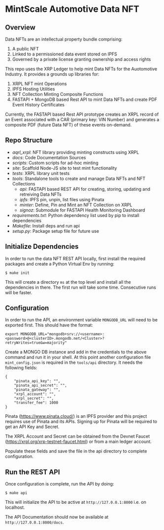 # MintScale Automotive Data NFT

## Overview

Data NFTs are an intellectual property bundle comprising:

1. A public NFT
2. Linked to a permissioned data event stored on IPFS
3. Governed by a private license granting ownership and access rights

This repo uses the XRP Ledger to help mint Data NFTs for the Auotomotive Industry. It provides a grounds up libraries for:

1. XRPL NFT mint Operations
2. IPFS Hosting Utilities
3. NFT Collection Minting Composite Functions
4. FASTAPI + MongoDB based Rest API to mint Data NFTs and create PDF Event History Certificates

Currently, the FASTAPI based Rest API prototype creates an XRPL record of an Event associated with a CAR (primary key: VIN Number) and generates a composite PDF (future Data NFT) of these events on-demand. 

## Repo Structure

- *aqrl_xrpl*: NFT library providing minting constructs using XRPL
- *docs*: Code Documentation Sources
- *scripts*: Custom scripts for ad-hoc minting
- *site*: Scaffold Node-JS site to test mint functionality
- *tests*: XRPL library unit tests
- *tools*: Standalone tools to create and manage Data NFTs and NFT Collections
    - *api*: FASTAPI based REST API for creating, storing, updating and retreiving Data NFTs
    - *ipfs*: IPFS pin, unpin, list files using Pinata
    - *minter*: Define, Pin and Mint an NFT Collection on XRPL
    - *signoz*: Submodule for FASTAPI Health Monitoring Dashboard
- *requirements.txt*: Python dependency list used by pip to install dependencies
- *Makefile*: Install deps and run api
- *setup.py*: Package setup file for future use


## Initialize Dependencies

In order to run the data NFT REST API locally, first install the required packages and create a Python Virtual Env by running:
    
    $ make init

This will create a directory `ms` at the top level and install all the dependencies in there. The first run will take some time. Consecutive runs will be faster.

## Configuration

In order to run the API, an environment variable `MONGODB_URL` will need to be exported first. This should have the format:

```
export MONGODB_URL="mongodb+srv://<username>:<password>@<clusterID>.mongodb.net/<Cluster>?retryWrites=true&w=majority"
```

Create a MONGO DB instance and add in the credentials to the above command and run it in your shell. At this point another configuration file `mint_config.json` is required in the `tools/api` directory. It needs the following fields:

```
{
    "pinata_api_key": "",
    "pinata_api_secret": "",
    "pinata_gateway": "",
    "xrpl_account": "",
    "xrpl_secret": "",
    "transfer_fee": 1000
}
```

Pinata (https://www.pinata.cloud/) is an IPFS provider and this project requires use of Pinata and its APIs. Signing up for Pinata will be required to get an API Key and Secret.

The XRPL Account and Secret can be obtained from the Devnet Faucet (https://xrpl.org/xrp-testnet-faucet.html) or from a main ledger account.

Populate these fields and save the file in the api directory to complete configuration.

## Run the REST API

Once configuration is complete, run the API by doing:

    $ make api

This will initialize the API to be active at `http://127.0.0.1:8000` i.e. on localhost.

The API Documentation should now be available at `http://127.0.0.1:8000/docs`.